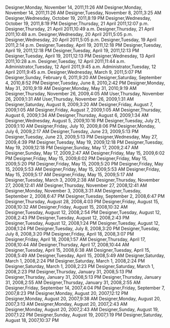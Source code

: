 ﻿Designer,Monday, November 14, 2011,11:26 AMDesigner,Monday, November 14, 2011,11:26 AMDesigner,Tuesday, November 8, 2011,3:25 AMDesigner,Wednesday, October 19, 2011,8:19 PMDesigner,Wednesday, October 19, 2011,8:19 PMDesigner,Thursday, 21 April 2011,12:07 p.m.Designer,Thursday, 21 April 2011,10:49 a.m.Designer,Thursday, 21 April 2011,10:48 a.m.Designer,Wednesday, 20 April 2011,5:05 p.m.Designer,Wednesday, 20 April 2011,5:05 p.m.Designer,Tuesday, 19 April 2011,2:14 p.m.Designer,Tuesday, April 19, 2011,12:18 PMDesigner,Tuesday, April 19, 2011,12:18 PMDesigner,Tuesday, April 19, 2011,12:13 PMDesigner,Tuesday, April 19, 2011,12:13 PMDesigner,Wednesday, 13 April 2011,10:28 a.m.Designer,Tuesday, 12 April 2011,11:44 a.m.Administrator,Tuesday, 12 April 2011,9:45 a.m.Administrator,Tuesday, 12 April 2011,9:45 a.m.Designer,Wednesday, March 9, 2011,5:07 PMDesigner,Sunday, February 6, 2011,9:20 AMDesigner,Saturday, September 4, 2010,8:52 PMDesigner,Tuesday, June 8, 2010,2:42 PMDesigner,Monday, May 31, 2010,9:19 AMDesigner,Monday, May 31, 2010,9:19 AMDesigner,Thursday, November 26, 2009,4:05 AMUser,Thursday, November 26, 2009,1:31 AMUser,Thursday, November 26, 2009,1:31 AMDesigner,Saturday, August 8, 2009,3:20 AMDesigner,Friday, August 7, 2009,1:05 AMDesigner,Friday, August 7, 2009,1:05 AMDesigner,Thursday, August 6, 2009,1:34 AMDesigner,Thursday, August 6, 2009,1:34 AMDesigner,Wednesday, August 5, 2009,10:16 PMDesigner,Tuesday, July 21, 2009,1:10 AMDesigner,Friday, July 10, 2009,8:06 PMDesigner,Monday, July 6, 2009,2:17 AMDesigner,Tuesday, June 23, 2009,5:13 PMDesigner,Tuesday, June 23, 2009,5:13 PMDesigner,Wednesday, May 27, 2009,4:39 PMDesigner,Tuesday, May 19, 2009,12:18 PMDesigner,Tuesday, May 19, 2009,12:18 PMDesigner,Sunday, May 17, 2009,2:47 AMDesigner,Sunday, May 17, 2009,2:47 AMDesigner,Friday, May 15, 2009,6:02 PMDesigner,Friday, May 15, 2009,6:02 PMDesigner,Friday, May 15, 2009,5:20 PMDesigner,Friday, May 15, 2009,5:20 PMDesigner,Friday, May 15, 2009,5:53 AMDesigner,Friday, May 15, 2009,5:53 AMDesigner,Friday, May 15, 2009,5:17 AMDesigner,Friday, May 15, 2009,5:17 AMDesigner,Tuesday, March 3, 2009,2:38 AMDesigner,Thursday, November 27, 2008,12:41 AMDesigner,Thursday, November 27, 2008,12:41 AMDesigner,Monday, November 3, 2008,3:31 AMDesigner,Tuesday, September 2, 2008,6:47 PMDesigner,Tuesday, September 2, 2008,6:47 PMDesigner,Thursday, August 28, 2008,4:03 PMDesigner,Friday, August 15, 2008,10:32 AMDesigner,Friday, August 15, 2008,10:32 AMDesigner,Tuesday, August 12, 2008,2:54 PMDesigner,Tuesday, August 12, 2008,2:43 PMDesigner,Tuesday, August 12, 2008,2:43 PMDesigner,Tuesday, August 12, 2008,1:24 PMDesigner,Tuesday, August 12, 2008,1:24 PMDesigner,Tuesday, July 8, 2008,3:20 PMDesigner,Tuesday, July 8, 2008,3:20 PMDesigner,Friday, April 18, 2008,3:07 PMDesigner,Friday, April 18, 2008,1:57 AMDesigner,Thursday, April 17, 2008,10:44 AMDesigner,Thursday, April 17, 2008,10:44 AMDesigner,Tuesday, April 15, 2008,6:38 AMDesigner,Tuesday, April 15, 2008,5:49 AMDesigner,Tuesday, April 15, 2008,5:49 AMDesigner,Saturday, March 1, 2008,2:24 PMDesigner,Saturday, March 1, 2008,2:24 PMDesigner,Saturday, March 1, 2008,2:23 PMDesigner,Saturday, March 1, 2008,2:23 PMDesigner,Thursday, January 31, 2008,5:13 PMDesigner,Thursday, January 31, 2008,5:13 PMDesigner,Thursday, January 31, 2008,2:55 AMDesigner,Thursday, January 31, 2008,2:55 AMDesigner,Friday, September 14, 2007,4:04 PMDesigner,Friday, September 7, 2007,8:23 PMDesigner,Monday, August 20, 2007,12:12 PMDesigner,Monday, August 20, 2007,9:38 AMDesigner,Monday, August 20, 2007,3:13 AMDesigner,Monday, August 20, 2007,2:43 AMDesigner,Monday, August 20, 2007,2:43 AMDesigner,Sunday, August 19, 2007,1:22 PMDesigner,Sunday, August 19, 2007,1:19 PMDesigner,Saturday, August 18, 2007,10:37 PM
